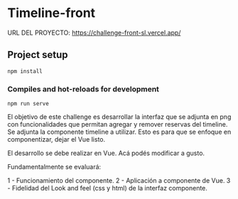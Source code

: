 # Timeline-front

URL DEL PROYECTO: https://challenge-front-sl.vercel.app/

## Project setup
```
npm install
```

### Compiles and hot-reloads for development
```
npm run serve
```

El objetivo de este challenge es desarrollar la interfaz que se adjunta en png con funcionalidades que permitan agregar y remover reservas del timeline.
Se adjunta la componente timeline a utilizar. Esto es para que se enfoque en componentizar, dejar el Vue listo.

El desarrollo se debe realizar en Vue. Acá podés modificar a gusto.

Fundamentalmente se evaluará:

1 - Funcionamiento del componente.
2 - Aplicación a componente de Vue.
3 - Fidelidad del Look and feel (css y html) de la interfaz componente.

